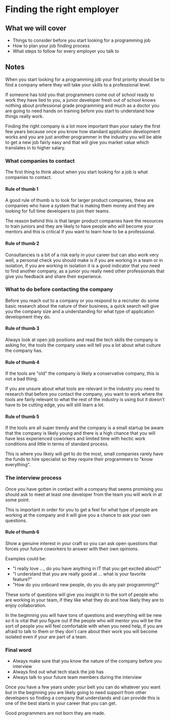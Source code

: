 # Finding the right employer

## What we will cover

* Things to consider before you start looking for a programming job
* How to plan your job finding process
* What steps to follow for every employer you talk to

## Notes

When you start looking for a programming job your first priority should be to find a company where they will take your skills to a professional level.

If someone has told you that programmers come out of school ready to work they have lied to you, a junior developer fresh out of school knows nothing about professional grade programming and much as a doctor you are going to need hands on training before you start to understand how things really work.

Finding the right company is a lot more important than your salary the first few years because once you know how standard application development works and you are just another programmer in the industry you will be able to get a new job fairly easy and that will give you market value which translates in to higher salary.

### What companies to contact

The first thing to think about when you start looking for a job is what companies to contact.

#### Rule of thumb 1

A good rule of thumb is to look for larger product companies, these are companies who have a system that is making them money and they are looking for full time developers to join their teams.

The reason behind this is that larger product companies have the resources to train juniors and they are likely to have people who will become your mentors and this is critical if you want to learn how to be a professional.

#### Rule of thumb 2

Consultancies is a bit of a risk early in your career but can also work very well, a personal check you should make is if you are working in a team or in isolation, if you are working in isolation it is a good indicator that you need to find another company, as a junior you really need other professionals that give you feedback and share their experience.

### What to do before contacting the company

Before you reach out to a company or you respond to a recruiter do some basic research about the nature of their business, a quick search will give you the company size and a understanding for what type of application development they do.

#### Rule of thumb 3

Always look at open job positions and read the tech skills the company is asking for, the tools the company uses will tell you a lot about what culture the company has.

#### Rule of thumb 4

If the tools are "old" the company is likely a conservative company, this is not a bad thing.

If you are unsure about what tools are relevant in the industry you need to research that before you contact the company, you want to work where the tools are fairly relevant to what the rest of the industry is using but it doesn't have to be cutting edge, you will still learn a lot.

#### Rule of thumb 5

If the tools are all super trendy and the company is a small startup be aware that the company is likely young and there is a high chance that you will have less experienced coworkers and limited time with hectic work conditions and little in terms of standard process.

This is where you likely will get to do the most, small companies rarely have the funds to hire specialist so they require their programmers to "know everything".

### The interview process

Once you have gotten in contact with a company that seems promising you should ask to meet at least one developer from the team you will work in at some point.

This is important in order for you to get a feel for what type of people are working at the company and it will give you a chance to ask your own questions.

#### Rule of thumb 6

Show a genuine interest in your craft so you can ask open questions that forces your future coworkers to answer with their own opinions.

Examples could be:

* "I really love ..., do you have anything in IT that you get excited about?"
* "I understand that you are really good at ... what is your favorite feature?"
* "How do you onboard new people, do you do any pair programming?"

These sorts of questions will give you insight in to the sort of people who are working in your team, if they like what they do and how likely they are to enjoy collaboration.

In the beginning you will have tons of questions and everything will be new so it is vital that you figure out if the people who will mentor you will be the sort of people you will feel comfortable with when you need help, if you are afraid to talk to them or they don't care about their work you will become isolated even if your are part of a team.

### Final word

* Always make sure that you know the nature of the company before you interview
* Always find out what tech stack the job has
* Always talk to your future team members during the interview

Once you have a few years under your belt you can do whatever you want but in the beginning you are likely going to need support from other developers so finding a company that understands and can provide this is one of the best starts in your career that you can get.

Good programmers are not born they are made.
